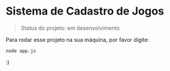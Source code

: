 <h1>Sistema de Cadastro de Jogos</h1>

> Status do projeto: em desenvolvimento

Para rodar esse projeto na sua máquina, por favor digite:

```
node app.js
```

:)
